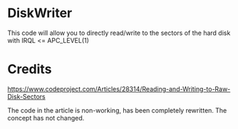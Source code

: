 # DiskWriter
This code will allow you to directly read/write to the sectors of the hard disk with IRQL <= APC_LEVEL(1)
# Credits
https://www.codeproject.com/Articles/28314/Reading-and-Writing-to-Raw-Disk-Sectors

The code in the article is non-working, has been completely rewritten. The concept has not changed.
